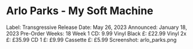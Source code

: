 # Arlo Parks - My Soft Machine

Label: Transgressive
Release Date: May 26, 2023
Announced: January 18, 2023
Pre-Order Weeks: 18
Week 1 CD: 9.99
Vinyl Black £: £22.99
Vinyl 2x £: £35.99
CD 1 £: £9.99
Cassette £: £5.99
Screenshot: arlo_parks.png